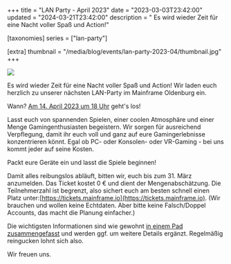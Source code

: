 +++
title = "LAN Party - April 2023"
date = "2023-03-03T23:42:00"
updated = "2024-03-21T23:42:00"
description = " Es wird wieder Zeit für eine Nacht voller Spaß und Action!"

[taxonomies]
series = ["lan-party"]

[extra]
thumbnail = "/media/blog/events/lan-party-2023-04/thumbnail.jpg"
+++

![](/media/blog/events/lan-party-2023-04/lan-party-2023-04/image.jpg)

Es wird wieder Zeit für eine Nacht voller Spaß und Action! Wir laden euch herzlich zu unserer nächsten LAN-Party im
Mainframe Oldenburg ein.

Wann? [Am 14. April 2023 um 18 Uhr](#) geht's los!

[//]: # (TODO: Link to calendar)

Lasst euch von spannenden Spielen, einer coolen Atmosphäre und einer Menge Gamingenthusiasten begeistern. Wir sorgen für
ausreichend Verpflegung, damit ihr euch voll und ganz auf eure Gamingerlebnisse konzentrieren könnt. Egal ob PC- oder
Konsolen- oder VR-Gaming - bei uns kommt jeder auf seine Kosten.

Packt eure Geräte ein und lasst die Spiele beginnen!

Damit alles reibungslos abläuft, bitten wir, euch bis zum 31. März anzumelden. Das Ticket kostet 0 € und dient der
Mengenabschätzung. Die Teilnehmerzahl ist begrenzt, also sichert euch am besten schnell einen Platz
unter:[https://tickets.mainframe.io](https://tickets.mainframe.io). (Wir brauchen und wollen keine Echtdaten. Aber bitte
keine Falsch/Doppel Accounts, das macht die Planung einfacher.)

Die wichtigsten Informationen sind wie
gewohnt [in einem Pad zusammengefasst](https://pad.mainframe.io/p/LAN-Party-2023-04) und werden ggf. um weitere Details
ergänzt. Regelmäßig reingucken lohnt sich also.

Wir freuen uns.
